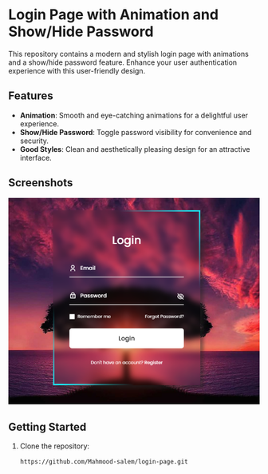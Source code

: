 # Login Page with Animation and Show/Hide Password

This repository contains a modern and stylish login page with animations and a show/hide password feature. Enhance your user authentication experience with this user-friendly design.

## Features

- **Animation**: Smooth and eye-catching animations for a delightful user experience.
- **Show/Hide Password**: Toggle password visibility for convenience and security.
- **Good Styles**: Clean and aesthetically pleasing design for an attractive interface.

## Screenshots

![Login Page](login.png)


## Getting Started

1. Clone the repository:

   ```bash
   https://github.com/Mahmood-salem/login-page.git
